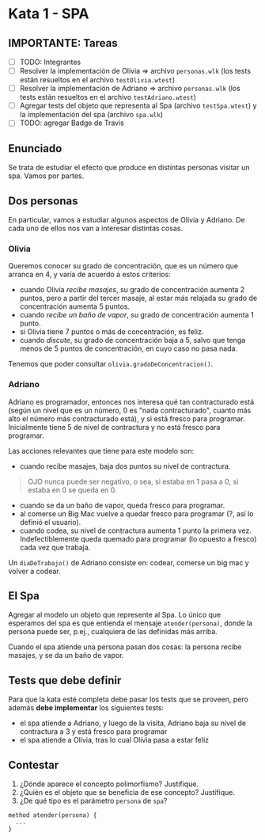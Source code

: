 # Kata 1 - SPA

## IMPORTANTE: Tareas

- [ ] TODO: Integrantes
- [ ] Resolver la implementación de Olivia => archivo `personas.wlk` (los tests están resueltos en el archivo `testOlivia.wtest`)
- [ ] Resolver la implementación de Adriano => archivo `personas.wlk` (los tests están resueltos en el archivo `testAdriano.wtest`)
- [ ] Agregar tests del objeto que representa al Spa (archivo `testSpa.wtest`) y la implementación del spa (archivo `spa.wlk`)
- [ ] TODO: agregar Badge de Travis

## Enunciado

Se trata de estudiar el efecto que produce en distintas personas visitar un spa. Vamos por partes.

## Dos personas

En particular, vamos a estudiar algunos aspectos de Olivia y Adriano. De cada uno de ellos nos van a interesar distintas cosas.

### Olivia

Queremos conocer su grado de concentración, que es un número que arranca en 4, y varía de acuerdo a estos criterios:

- cuando Olivia _recibe masajes_, su grado de concentración aumenta 2 puntos, pero a partir del tercer masaje, al estar más relajada su grado de concentración aumenta 5 puntos.
- cuando _recibe un baño de vapor_, su grado de concentración aumenta 1 punto.
- si Olivia tiene 7 puntos o más de concentración, es feliz.
- cuando _discute_, su grado de concentración baja a 5, salvo que tenga menos de 5 puntos de concentración, en cuyo caso no pasa nada.

Tenemos que poder consultar `olivia.gradoDeConcentracion()`.

### Adriano

Adriano es programador, entonces nos interesa qué tan contracturado está (según un nivel que es un número, 0 es "nada contracturado", cuanto más alto el número más contracturado está), y si está fresco para programar. Inicialmente tiene 5 de nivel de contractura y no está fresco para programar.

Las acciones relevantes que tiene para este modelo son:

- cuando recibe masajes, baja dos puntos su nivel de contractura.

> OJO nunca puede ser negativo, o sea, si estaba en 1 pasa a 0, si estaba en 0 se queda en 0.

- cuando se da un baño de vapor, queda fresco para programar.
- al comerse un Big Mac vuelve a quedar fresco para programar (?, así lo definió el usuario).
- cuando codea, su nivel de contractura aumenta 1 punto la primera vez. Indefectiblemente queda quemado para programar (lo opuesto a fresco) cada vez que trabaja.

Un `diaDeTrabajo()` de Adriano consiste en: codear, comerse un big mac y volver a codear.

## El Spa

Agregar al modelo un objeto que represente al Spa. Lo único que esperamos del spa es que entienda el mensaje `atender(persona)`, donde la persona puede ser, p.ej., cualquiera de las definidas más arriba.

Cuando el spa atiende una persona pasan dos cosas: la persona recibe masajes, y se da un baño de vapor.

## Tests que debe definir

Para que la kata esté completa debe pasar los tests que se proveen, pero además **debe implementar** los siguientes tests:

- el spa atiende a Adriano, y luego de la visita, Adriano baja su nivel de contractura a 3 y está fresco para programar
- el spa atiende a Olivia, tras lo cual Olivia pasa a estar feliz

## Contestar

1. ¿Dónde aparece el concepto polimorfismo? Justifique.
2. ¿Quién es el objeto que se beneficia de ese concepto? Justifique.
3. ¿De qué tipo es el parámetro `persona` de `spa`?

```wollok
method atender(persona) {
  ...
}
```

